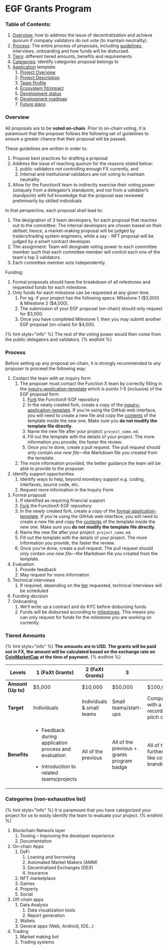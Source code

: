 # EGF Grants Program

### Table of Contents:

1. [Overview:](egf-grants-program.md#undefined) how to address the issue of decentralization and achieve quorum if company validators do not vote (to maintain neutrality).
2. [Process](egf-grants-program.md#process): The entire process of proposals, including [guidelines](application-template.md), interviews, onboarding and how funds will be disbursed.
3. [Tiers](egf-grants-program.md#tiered-amounts): different tiered amounts, benefits and requirements
4. [Categories](egf-grants-program.md#categories-non-exhaustive-list): Identify categories proposal belongs to
5. [Application](application-template.md) template:
   1. [Project Overview](application-template.md#overview)
   2. [Project Description](application-template.md#project-description)
   3. [Team Profile](application-template.md#team-profile)
   4. [Ecosystem fit/impact](application-template.md#ecosystem-fit-impact)
   5. [Development status](application-template.md#development-status)
   6. [Development roadmap](application-template.md#development-roadmap)
   7. [Future plans](application-template.md#future-plans)

### Overview

All proposals are to be **voted on-chain**. Prior to on-chain voting, it is paramount that the proposer follows the following set of guidelines to ensure a greater chance that their proposal will be passed.

These guidelines are written in order to:

1. Propose best practices for drafting a proposal
2. Address the issue of reaching quorum for the reasons stated below:
   1. public validators not controlling enough FX currently, and
   2. Internal and institutional validators are not voting to maintain neutrality
3. Allow for the FunctionX team to indirectly exercise their voting power (uniquely from a delegator’s standpoint, and not from a validator’s standpoint) with full knowledge that the proposal was reviewed preliminarily by skilled individuals

In that perspective, each proposal shall lead to:

1. The designation of 3 team developers, for each proposal that reaches out to the committee: The internal developers are chosen based on their skillset; hence, a market-making proposal will be judged by traders/trading system engineers, while a say - NFT proposal will be judged by a smart contract developer.
2. The assignment: Team will designate voting power to each committee member such that each committee member will control each one of the team's top 3 validators.
3. Each committee member acts independently.

Funding:

1. Formal proposals should have the breakdown of all milestones and requested funds for each milestone.
2. Only funds for each milestone can be requested at any given time.
   1. For eg. if your project has the following specs: Milestone 1 ($3,000) & Milestone 2 ($4,000).
   2. The submission of your EGF proposal (on-chain) should only request for $3,000.
   3. Once you have completed Milestone 1, then you may submit another EGF proposal (on-chain) for $4,000.

{% hint style="info" %}
The rest of the voting power would then come from the public delegators and validators.
{% endhint %}

### Process

Before setting up any proposal on-chain, it is strongly recommended to any proposer to proceed the following way:

1. Contact the team with an inquiry form
   1. The proposer must contact the Function X team by correctly filling in the [inquiry-application-template](https://github.com/FunctionX/FunctionX-EGF/blob/main/applications/inquiry\_proposal\_applicants/inquiry-application-template.md) which is points 1-5 (inclusive) of the EGF proposal form
      1. [Fork](https://github.com/FunctionX/FunctionX-EGF/fork) the FunctionX-EGF repository
      2. In the newly created fork, create a copy of the [inquiry-application-template](https://github.com/FunctionX/FunctionX-EGF/blob/main/applications/inquiry\_proposal\_applicants/inquiry-application-template.md). If you're using the GitHub web interface, you will need to create a new file and copy the [contents](https://raw.githubusercontent.com/FunctionX/FunctionX-EGF/main/applications/inquiry\_proposal\_applicants/inquiry-application-template.md) of the template inside the new one. Make sure you **do not modify the template file directly**.
      3. Name the new file after your project: `project_name.md`.
      4. Fill out the template with the details of your project. The more information you provide, the faster the review.
      5. Once you're done, create a pull request. The pull request should only contain _one new file_—the Markdown file you created from the template.
   2. The more information provided, the better guidance the team will be able to provide to the proposer.
2. Identify support opportunities
   1. Identify ways to help, beyond monetary support e.g. coding, interfaces, source code, etc.
   2. Request more information in the Inquiry Form
3. Formal proposal
   1. If identified as requiring financial support
   2. [Fork](https://github.com/FunctionX/FunctionX-EGF/fork) the FunctionX-EGF repository
   3. In the newly created fork, create a copy of the [formal-application-template](https://github.com/FunctionX/FunctionX-EGF/blob/main/applications/formal\_proposal\_applicants/formal-application-template.md). If you're using the GitHub web interface, you will need to create a new file and copy the [contents](https://raw.githubusercontent.com/FunctionX/FunctionX-EGF/main/applications/formal\_proposal\_applicants/formal-application-template.md) of the template inside the new one. Make sure you **do not modify the template file directly**.
   4. Name the new file after your project: `project_name.md`.
   5. Fill out the template with the details of your project. The more information you provide, the faster the review.
   6. Once you're done, create a pull request. The pull request should only contain _one new file_—the Markdown file you created from the template.
4. Evaluation
   1. Provide feedback
   2. May request for more information
5. Technical interviews
   1. If required, depending on the [tier](egf-grants-program.md#tiered-amounts) requested, technical interviews will be scheduled
6. Funding decision
7. Onboarding
   1. We’ll write up a contract and do KYC before disbursing funds
   2. Funds will be disbursed according to [milestones](https://github.com/FunctionX/FunctionX-EGF/blob/main/applications/application-template.md#development-roadmap). This means you can only request for funds for the milestone you are working on currently.

### Tiered Amounts

{% hint style="info" %}
**The amounts are in USD. The grants will be paid out in FX, the amount will be calculated based on the exchange rate on** [**CoinMarketCap**](https://coinmarketcap.com) **at the time of payment.**
{% endhint %}

| Levels             | 1 (FaXt Grants)                                                                                                              | 2 (FaXt Grants)           | 3                                          | 4                                                                                         |
| ------------------ | ---------------------------------------------------------------------------------------------------------------------------- | ------------------------- | ------------------------------------------ | ----------------------------------------------------------------------------------------- |
| **Amount (Up to)** | $5,000                                                                                                                       | $10,000                   | $50,000                                    | $100,000 & Above                                                                          |
| **Target**         | Individuals                                                                                                                  | Individuals & small teams | Small teams/start-ups                      | Companies/foundations with a proven track record (would require pitch calls & interviews) |
| **Benefits**       | <ul><li>Feedback during application process and evaluation</li></ul><ul><li>Introduction to related teams/projects</li></ul> | All of the previous       | All of the previous + grants program badge | All of the previous + further collaboration like co-branding/marketing…                   |

### Categories (non-exhaustive list)

{% hint style="info" %}
It is paramount that you have categorized your project for us to easily identify the team to evaluate your project.
{% endhint %}

1. Blockchain Network layer
   1. Tooling – Improving the developer experience
   2. Documentation
2. On-chain Apps
   1. DeFi
      1. Loaning and borrowing
      2. Automated Market Makers (AMM)
      3. Decentralised Exchanges (DEX)
      4. Insurance
   2. NFT marketplace
   3. Games
   4. Property
   5. Social
3. Off-chain apps
   1. Data Analysis
      1. Data visualization tools
      2. Report generation
   2. Wallets
   3. General apps (Web, Android, IOS…)
4. Trading
   1. Market making bot
   2. Trading systems
